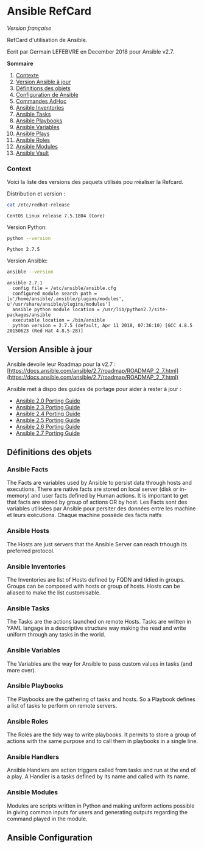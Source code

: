 # Ansible RefCard
*Version française*

RefCard d'utilisation de Ansible.

Ecrit par Germain LEFEBVRE en December 2018 pour Ansible v2.7.

**Sommaire**
1. [Contexte](#context)
1. [Version Ansible à jour](#version-ansible-a-jour)
1. [Définitions des objets](#definitions-des-objets)
1. [Configuration de Ansible](#configuration-de-ansible)
1. [Commandes AdHoc](#commandes-adhoc)
1. [Ansible Inventories](#ansible-inventories)
1. [Ansible Tasks](#ansible-tasks)
1. [Ansible Playbooks](#ansible-playbooks)
1. [Ansible Variables](#ansible-variables)
1. [Ansible Plays](#ansible-plays)
1. [Ansible Roles](#ansible-roles)
1. [Ansible Modules](#ansible-modules)
1. [Ansible Vault](#ansible-vault)

   

### Context
Voici la liste des versions des paquets utilisés pou rréaliser la Refcard.

Distribution et version :
```sh
cat /etc/redhat-release
```
```
CentOS Linux release 7.5.1804 (Core)
```

Version Python:
```sh
python --version
```
```
Python 2.7.5
```

Version Ansible:
```sh
ansible --version
```
```
ansible 2.7.1
  config file = /etc/ansible/ansible.cfg
  configured module search path = [u'/home/ansible/.ansible/plugins/modules', u'/usr/share/ansible/plugins/modules']
  ansible python module location = /usr/lib/python2.7/site-packages/ansible
  executable location = /bin/ansible
  python version = 2.7.5 (default, Apr 11 2018, 07:36:10) [GCC 4.8.5 20150623 (Red Hat 4.8.5-28)]
```


## Version Ansible à jour
Ansible dévoile leur Roadmap pour la v2.7 : [https://docs.ansible.com/ansible/2.7/roadmap/ROADMAP_2_7.html](https://docs.ansible.com/ansible/2.7/roadmap/ROADMAP_2_7.html)


Ansible met à dispo des guides de portage pour aider à rester à jour :
* [Ansible 2.0 Porting Guide](https://docs.ansible.com/ansible/2.7/porting_guides/porting_guide_2.0.html)
* [Ansible 2.3 Porting Guide](https://docs.ansible.com/ansible/2.7/porting_guides/porting_guide_2.3.html)
* [Ansible 2.4 Porting Guide](https://docs.ansible.com/ansible/2.7/porting_guides/porting_guide_2.4.html)
* [Ansible 2.5 Porting Guide](https://docs.ansible.com/ansible/2.7/porting_guides/porting_guide_2.5.html)
* [Ansible 2.6 Porting Guide](https://docs.ansible.com/ansible/2.7/porting_guides/porting_guide_2.6.html)
* [Ansible 2.7 Porting Guide](https://docs.ansible.com/ansible/2.7/porting_guides/porting_guide_2.7.html)

## Définitions des objets
### Ansible Facts
The Facts are variables used by Ansible to persist data through hosts and executions. There are native facts are stored on local server (disk or in-memory) and user facts defined by Human actions. It is important to get that facts are stored by group of actions OR by host.
Les Facts sont des variables utilisées par Ansible pour persiter des données entre les machine et leurs exécutions. Chaque machine possède des facts natfs 
### Ansible Hosts
The Hosts are just servers that the Ansible Server can reach trhough its preferred protocol.

### Ansible Inventories
The Inventories are list of Hosts defined by FQDN and tidied in groups. Groups can be composed with hosts or group of hosts. Hosts can be aliased to make the list customisable.

### Ansible Tasks
The Tasks are the actions launched on remote Hosts. Tasks are written in YAML langage in a descriptive structure way making the read and write uniform through any tasks in the world.

### Ansible Variables
The Variables are the way for Ansible to pass custom values in tasks (and more over).

### Ansible Playbooks
The Playbooks are the gathering of tasks and hosts. So a Playbook defines a list of tasks to perform on remote servers.

### Ansible Roles
The Roles are the tidy way to write playbooks. It permits to store a group of actions with the same purpose and to call them in playbooks in a single line.

### Ansible Handlers
Ansible Handlers are action triggers called from tasks and run at the end of a play. A Handler is a tasks defined by its name and called with its name.

### Ansible Modules
Modules are scripts written in Python and making uniform actions possible in giving common inputs for users and generating outputs regarding the command played in the module.


## Ansible Configuration
